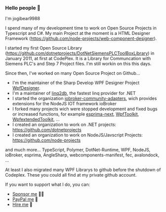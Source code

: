 ### Hello people 👋

I'm jogibear9988

I spend many of my development time to work on Open Source Projects in Typescript and C#. My main Project at the moment is a HTML Designer Framework (https://github.com/node-projects/web-component-designer).

I started my first Open Source Library (https://github.com/dotnetprojects/DotNetSiemensPLCToolBoxLibrary) in January 2011, at first at CodePlex. It is a Library for Communcation with Siemens PLC's and Step 7 Project files. I'm still workin on this this days.

Since then, I've worked on many Open Source Project on Github...

 - I'm the maintainer of the Sharp Develop WPF Designer Project [WpfDesigner](https://github.com/icsharpcode/WpfDesigner).
 - I'm a maintainer of [linq2db](https://github.com/linq2db/linq2db), the fastest linq provider for .NET
 - I started the organization [iobroker-community-adapters](https://github.com/iobroker-community-adapters), wich provides extensions for the NodeJS IOT framework ioBroker
 - I forked many projects wich were stopped development and fixed bugs or increased functions, for example [esprima-next](https://github.com/node-projects/esprima-next), [WpfToolkit](https://github.com/dotnetprojects/WpfToolkit), [WpfextendedToolkit](https://github.com/dotnetprojects/WpfExtendedToolkit), ...
 - I created an organization to work on .NET projects: https://github.com/dotnetprojects
 - I created an organization to work on NodeJS/Javscript Projects: https://github.com/node-projects

and much more...
TypeScript, Polymer, DotNet-Runtime, WPF, NodeJS, ioBroker, esprima, AngleSharp, webcomponents-manifest, fec, avalondock, ...

At least I also migrated many WPF Librarys to github before the shutdown of Codeplex. These you could all find at my private github account.

If you want to support what I do, you can:
* [Sponsor me](https://github.com/sponsors/jogibear9988/) 💪🏻
* [PayPal me](https://paypal.me/jochenkuehner) 💸
* [Hire me](mailto:jochen.kuehner@gmx.de) 💼
